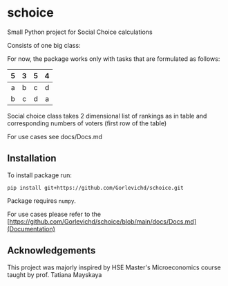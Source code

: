 # schoice

Small Python project for Social Choice calculations

Consists of one big class:

For now, the package works only with tasks that are formulated as follows:

| 5 | 3 | 5 | 4 |
|:-:|:-:|:-:|:-:|
| a | b | c | d |
| b | c | d | a |

Social choice class takes 2 dimensional list of rankings as in table and corresponding numbers of voters (first row of the table)

For use cases see docs/Docs.md

## Installation 

To install package run:

`pip install git+https://github.com/Gorlevichd/schoice.git`

Package requires `numpy`.

For use cases please refer to the [https://github.com/Gorlevichd/schoice/blob/main/docs/Docs.md](Documentation)

## Acknowledgements

This project was majorly inspired by HSE Master's Microeconomics course taught by prof. Tatiana Mayskaya